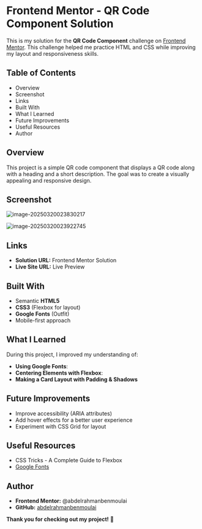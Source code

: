 # Frontend Mentor - QR Code Component Solution

This is my solution for the **QR Code Component** challenge on [Frontend Mentor](https://www.frontendmentor.io). This challenge helped me practice HTML and CSS while improving my layout and responsiveness skills.

## Table of Contents

- Overview
- Screenshot
- Links
- Built With
- What I Learned
- Future Improvements
- Useful Resources
- Author

## Overview

This project is a simple QR code component that displays a QR code along with a heading and a short description. The goal was to create a visually appealing and responsive design.

## Screenshot

![image-20250320023830217](/home/abdelrahman/snap/typora/96/.config/Typora/typora-user-images/image-20250320023830217.png)

![image-20250320023922745](/home/abdelrahman/snap/typora/96/.config/Typora/typora-user-images/image-20250320023922745.png)

## Links

- **Solution URL:** Frontend Mentor Solution
- **Live Site URL:** Live Preview

## Built With

- Semantic **HTML5**
- **CSS3** (Flexbox for layout)
- **Google Fonts** (Outfit)
- Mobile-first approach

## What I Learned

During this project, I improved my understanding of:

- **Using Google Fonts**:
- **Centering Elements with Flexbox**:
- **Making a Card Layout with Padding & Shadows**

## Future Improvements

- Improve accessibility (ARIA attributes)
- Add hover effects for a better user experience
- Experiment with CSS Grid for layout

## Useful Resources

- CSS Tricks - A Complete Guide to Flexbox
- [Google Fonts](https://fonts.google.com/)

## Author

- **Frontend Mentor:** @abdelrahmanbenmoulai
- **GitHub:** [abdelrahmanbenmoulai](https://github.com/abdelrahmanbenmoulai)

**Thank you for checking out my project!** 🎉

